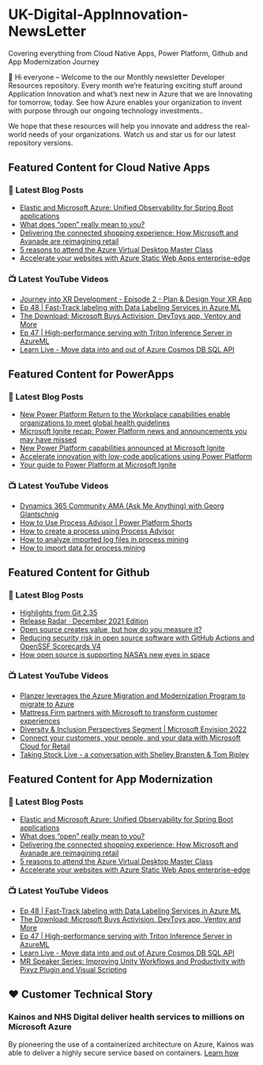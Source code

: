 # UK-Digital-AppInnovation-NewsLetter

Covering everything from Cloud Native Apps, Power Platform, Github and App Modernization Journey

👋 Hi everyone – Welcome to the our Monthly newsletter Developer Resources repository. Every month we’re featuring exciting stuff around Application Innovation and what’s next new in Azure that we are Innovating for tomorrow, today. See how Azure enables your organization to invent with purpose through our ongoing technology investments..


We hope that these resources will help you innovate and address the real-world needs of your organizations. Watch us and star us for our latest repository versions.

## Featured Content for Cloud Native Apps


### 📝 Latest Blog Posts

    
<!-- BLOGCNA:START -->
- [Elastic and Microsoft Azure: Unified Observability for Spring Boot applications](https://azure.microsoft.com/blog/elastic-and-microsoft-azure-unified-observability-for-spring-boot-applications/)
- [What does “open” really mean to you?](https://azure.microsoft.com/blog/what-does-open-really-mean-to-you/)
- [Delivering the connected shopping experience: How Microsoft and Avanade are reimagining retail](https://azure.microsoft.com/blog/delivering-the-connected-shopping-experience-how-microsoft-and-avanade-are-reimagining-retail/)
- [5 reasons to attend the Azure Virtual Desktop Master Class](https://azure.microsoft.com/blog/5-reasons-to-attend-the-azure-virtual-desktop-master-class/)
- [Accelerate your websites with Azure Static Web Apps enterprise-edge](https://azure.microsoft.com/blog/accelerate-your-websites-with-azure-static-web-apps-enterpriseedge/)
<!-- BLOGCNA:END -->

### 📺 Latest YouTube Videos

 
<!-- YOUTUBECNA:START -->
- [Journey into XR Development - Episode 2 - Plan &amp; Design Your XR App](https://www.youtube.com/watch?v=67NXMD7tf8s)
- [Ep 48 | Fast-Track labeling with Data Labeling Services in Azure ML](https://www.youtube.com/watch?v=KD5ZTy05Lao)
- [The Download: Microsoft Buys Activision, DevToys app, Ventoy and More](https://www.youtube.com/watch?v=dsoGOAxWvG8)
- [Ep 47 | High-performance serving with Triton Inference Server in AzureML](https://www.youtube.com/watch?v=T1qBxPyl6Y4)
- [Learn Live - Move data into and out of Azure Cosmos DB SQL API](https://www.youtube.com/watch?v=Uj8LEYKVtuo)
<!-- YOUTUBECNA:END -->

##  Featured Content for PowerApps
### 📝 Latest Blog Posts
<!-- BLOGPOWER:START -->
- [New Power Platform Return to the Workplace capabilities enable organizations to meet global health guidelines](https://cloudblogs.microsoft.com/powerplatform/2021/11/30/new-power-platform-return-to-the-workplace-capabilities-enable-organizations-to-meet-global-health-guidelines/)
- [Microsoft Ignite recap: Power Platform news and announcements you may have missed](https://cloudblogs.microsoft.com/powerplatform/2021/11/18/microsoft-ignite-recap-power-platform-news-and-announcements-you-may-have-missed/)
- [New Power Platform capabilities announced at Microsoft Ignite](https://cloudblogs.microsoft.com/powerplatform/2021/11/02/new-power-platform-capabilities-announced-at-microsoft-ignite/)
- [Accelerate innovation with low-code applications using Power Platform](https://cloudblogs.microsoft.com/powerplatform/2021/11/02/accelerate-innovation-with-low-code-applications-using-power-platform/)
- [Your guide to Power Platform at Microsoft Ignite](https://cloudblogs.microsoft.com/powerplatform/2021/10/26/your-guide-to-power-platform-at-microsoft-ignite/)
<!-- BLOGPOWER:END -->
 ### 📺 Latest YouTube Videos
    
<!-- YOUTUBEPOWER:START -->
- [Dynamics 365 Community AMA &lpar;Ask Me Anything&rpar; with Georg Glantschnig](https://www.youtube.com/watch?v=vEkaMXpic3k)
- [How to Use Process Advisor | Power Platform Shorts](https://www.youtube.com/watch?v=TiScmaR8OE0)
- [How to create a process using Process Advisor](https://www.youtube.com/watch?v=cvnFtZ0zhas)
- [How to analyze imported log files in process mining](https://www.youtube.com/watch?v=u5f5Yv4HdHk)
- [How to import data for process mining](https://www.youtube.com/watch?v=9VAJEJkihr0)
<!-- YOUTUBEPOWER:END -->

##  Featured Content for Github
### 📝 Latest Blog Posts
<!-- BLOGGITHUB:START -->
- [Highlights from Git 2.35](https://github.blog/2022-01-24-highlights-from-git-2-35/)
- [Release Radar · December 2021 Edition](https://github.blog/2022-01-21-release-radar-dec-2021/)
- [Open source creates value, but how do you measure it?](https://github.blog/2022-01-20-open-source-creates-value-but-how-do-you-measure-it/)
- [Reducing security risk in open source software with GitHub Actions and OpenSSF Scorecards V4](https://github.blog/2022-01-19-reducing-security-risk-oss-actions-opensff-scorecards-v4/)
- [How open source is supporting NASA’s new eyes in space](https://github.blog/2022-01-18-how-open-source-is-supporting-nasas-new-eyes-in-space/)
<!-- BLOGGITHUB:END -->
### 📺 Latest YouTube Videos
<!-- YOUTUBEGITHUB:START -->
- [Planzer leverages the Azure Migration and Modernization Program to migrate to Azure](https://www.youtube.com/watch?v=qMEhH2cgeZ4)
- [Mattress Firm partners with Microsoft to transform customer experiences](https://www.youtube.com/watch?v=H6yaQNZcUsA)
- [Diversity &amp; Inclusion Perspectives Segment | Microsoft Envision 2022](https://www.youtube.com/watch?v=w7TU__xPr2c)
- [Connect your customers, your people, and your data with Microsoft Cloud for Retail](https://www.youtube.com/watch?v=ew_gMs3Mtps)
- [Taking Stock Live - a conversation with Shelley Bransten &amp; Tom Ripley](https://www.youtube.com/watch?v=QzAI5yFUexs)
<!-- YOUTUBEGITHUB:END -->
##  Featured Content for App Modernization
### 📝 Latest Blog Posts
<!-- BLOGAPPMOD:START -->
- [Elastic and Microsoft Azure: Unified Observability for Spring Boot applications](https://azure.microsoft.com/blog/elastic-and-microsoft-azure-unified-observability-for-spring-boot-applications/)
- [What does “open” really mean to you?](https://azure.microsoft.com/blog/what-does-open-really-mean-to-you/)
- [Delivering the connected shopping experience: How Microsoft and Avanade are reimagining retail](https://azure.microsoft.com/blog/delivering-the-connected-shopping-experience-how-microsoft-and-avanade-are-reimagining-retail/)
- [5 reasons to attend the Azure Virtual Desktop Master Class](https://azure.microsoft.com/blog/5-reasons-to-attend-the-azure-virtual-desktop-master-class/)
- [Accelerate your websites with Azure Static Web Apps enterprise-edge](https://azure.microsoft.com/blog/accelerate-your-websites-with-azure-static-web-apps-enterpriseedge/)
<!-- BLOGAPPMOD:END -->
### 📺 Latest YouTube Videos
<!-- YOUTUBEAPPMOD:START -->
- [Ep 48 | Fast-Track labeling with Data Labeling Services in Azure ML](https://www.youtube.com/watch?v=KD5ZTy05Lao)
- [The Download: Microsoft Buys Activision, DevToys app, Ventoy and More](https://www.youtube.com/watch?v=dsoGOAxWvG8)
- [Ep 47 | High-performance serving with Triton Inference Server in AzureML](https://www.youtube.com/watch?v=T1qBxPyl6Y4)
- [Learn Live - Move data into and out of Azure Cosmos DB SQL API](https://www.youtube.com/watch?v=Uj8LEYKVtuo)
- [MR Speaker Series: Improving Unity Workflows and Productivity with Pixyz Plugin and Visual Scripting](https://www.youtube.com/watch?v=K40WhXd5nPU)
<!-- YOUTUBEAPPMOD:END -->


## ♥️ Customer Technical Story 

### Kainos and NHS Digital deliver health services to millions on Microsoft Azure

By pioneering the use of a containerized architecture on Azure, Kainos was able to deliver a highly secure service based on containers. [Learn how](https://customers.microsoft.com/en-us/story/1368348549535774520-kainos-and-nhs-digital-deliver-health-services-to-millions-on-microsoft-azure)


